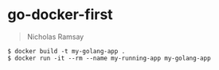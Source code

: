 # go-docker-first
> Nicholas Ramsay

```bsh
$ docker build -t my-golang-app .
$ docker run -it --rm --name my-running-app my-golang-app
```